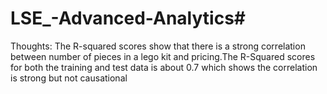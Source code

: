# LSE_-Advanced-Analytics#

Thoughts: The R-squared scores show that there is a strong correlation between number of pieces in a lego kit and pricing.The R-Squared scores for both the training and test data is about 0.7 which shows the correlation is strong but not causational
